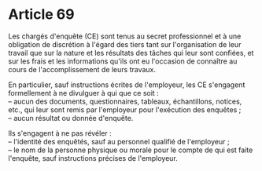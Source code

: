 # Article 69

Les chargés d'enquête (CE) sont tenus au secret professionnel et à une obligation de discrétion à l'égard des tiers tant sur l'organisation de leur travail que sur la nature et les résultats des tâches qui leur sont confiées, et sur les frais et les informations qu'ils ont eu l'occasion de connaître au cours de l'accomplissement de leurs travaux.

En particulier, sauf instructions écrites de l'employeur, les CE s'engagent formellement à ne divulguer à qui que ce soit :  
 – aucun des documents, questionnaires, tableaux, échantillons, notices, etc., qui leur sont remis par l'employeur pour l'exécution des enquêtes ;  
 – aucun résultat ou donnée d'enquête.

Ils s'engagent à ne pas révéler :  
 – l'identité des enquêtés, sauf au personnel qualifié de l'employeur ;  
 – le nom de la personne physique ou morale pour le compte de qui est faite l'enquête, sauf instructions précises de l'employeur.

